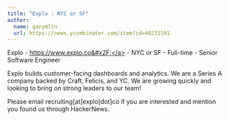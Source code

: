 ```yaml
---
title: "Explo : NYC or SF"
author:
  name: garymlin
  url: https://news.ycombinator.com/item?id=40231191
---
```

Explo - <a href="https:&#x2F;&#x2F;www.explo.co&#x2F;">https:&#x2F;&#x2F;www.explo.co&#x2F;</a> - NYC or SF - Full-time - Senior Software Engineer

Explo builds customer-facing dashboards and analytics. We are a Series A company backed by Craft, Felicis, and YC. We are growing quickly and looking to bring on strong leaders to our team!

Please email recruiting[at]explo[dot]co if you are interested and mention you found us through HackerNews.

